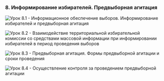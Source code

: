 ### 8. Информирование избирателей. Предвыборная агитация

![ [Урок 8.1 - Информационное обеспечение выборов. Информирование избирателей и предвыборная агитация ](#lesson-1.08.1) ](./1.08.1.png)

![ [Урок 8.2 - Взаимодействие территориальной избирательной комиссии со средствами массовой информации при информировании избирателей в период проведения выборов ](#lesson-1.08.2) ](./1.08.2.png)

![ [Урок 8.3 - Предвыборная агитация. Формы предвыборной агитации и сроки проведения ](#lesson-1.08.3) ](./1.08.3.png)

![ [Урок 8.4 - Осуществление контроля за проведением предвыборной агитации ](#lesson-1.08.4) ](./1.08.4.png)
